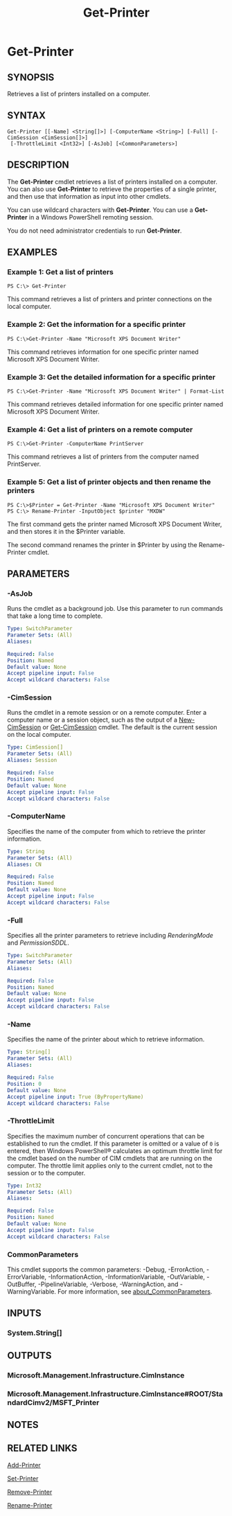 ﻿---
description: Use this topic to help manage Windows and Windows Server technologies with Windows PowerShell.
external help file: MSFT_Printer_v1.0.cdxml-help.xml
Module Name: PrintManagement
ms.date: 12/20/2016
online version: https://docs.microsoft.com/powershell/module/printmanagement/get-printer?view=windowsserver2022-ps&wt.mc_id=ps-gethelp
schema: 2.0.0
title: Get-Printer
---

# Get-Printer

## SYNOPSIS
Retrieves a list of printers installed on a computer.

## SYNTAX

```
Get-Printer [[-Name] <String[]>] [-ComputerName <String>] [-Full] [-CimSession <CimSession[]>]
 [-ThrottleLimit <Int32>] [-AsJob] [<CommonParameters>]
```

## DESCRIPTION
The **Get-Printer** cmdlet retrieves a list of printers installed on a computer.
You can also use **Get-Printer** to retrieve the properties of a single printer, and then use that information as input into other cmdlets.

You can use wildcard characters with **Get-Printer**.
You can use a **Get-Printer** in a Windows PowerShell remoting session.

You do not need administrator credentials to run **Get-Printer**.

## EXAMPLES

### Example 1: Get a list of printers
```
PS C:\> Get-Printer
```

This command retrieves a list of printers and printer connections on the local computer.

### Example 2: Get the information for a specific printer
```
PS C:\>Get-Printer -Name "Microsoft XPS Document Writer"
```

This command retrieves information for one specific printer named Microsoft XPS Document Writer.

### Example 3: Get the detailed information for a specific printer
```
PS C:\>Get-Printer -Name "Microsoft XPS Document Writer" | Format-List
```

This command retrieves detailed information for one specific printer named Microsoft XPS Document Writer.

### Example 4: Get a list of printers on a remote computer
```
PS C:\>Get-Printer -ComputerName PrintServer
```

This command retrieves a list of printers from the computer named PrintServer.

### Example 5: Get a list of printer objects and then rename the printers
```
PS C:\>$Printer = Get-Printer -Name "Microsoft XPS Document Writer"
PS C:\> Rename-Printer -InputObject $printer "MXDW"
```

The first command gets the printer named Microsoft XPS Document Writer, and then stores it in the $Printer variable.

The second command renames the printer in $Printer by using the Rename-Printer cmdlet.

## PARAMETERS

### -AsJob
Runs the cmdlet as a background job. Use this parameter to run commands that take a long time to complete.

```yaml
Type: SwitchParameter
Parameter Sets: (All)
Aliases:

Required: False
Position: Named
Default value: None
Accept pipeline input: False
Accept wildcard characters: False
```

### -CimSession
Runs the cmdlet in a remote session or on a remote computer.
Enter a computer name or a session object, such as the output of a [New-CimSession](https://go.microsoft.com/fwlink/p/?LinkId=227967) or [Get-CimSession](https://go.microsoft.com/fwlink/p/?LinkId=227966) cmdlet.
The default is the current session on the local computer.

```yaml
Type: CimSession[]
Parameter Sets: (All)
Aliases: Session

Required: False
Position: Named
Default value: None
Accept pipeline input: False
Accept wildcard characters: False
```

### -ComputerName
Specifies the name of the computer from which to retrieve the printer information.

```yaml
Type: String
Parameter Sets: (All)
Aliases: CN

Required: False
Position: Named
Default value: None
Accept pipeline input: False
Accept wildcard characters: False
```

### -Full
Specifies all the printer parameters to retrieve including *RenderingMode* and *PermissionSDDL*.

```yaml
Type: SwitchParameter
Parameter Sets: (All)
Aliases:

Required: False
Position: Named
Default value: None
Accept pipeline input: False
Accept wildcard characters: False
```

### -Name
Specifies the name of the printer about which to retrieve information.

```yaml
Type: String[]
Parameter Sets: (All)
Aliases:

Required: False
Position: 0
Default value: None
Accept pipeline input: True (ByPropertyName)
Accept wildcard characters: False
```

### -ThrottleLimit
Specifies the maximum number of concurrent operations that can be established to run the cmdlet.
If this parameter is omitted or a value of `0` is entered, then Windows PowerShell® calculates an optimum throttle limit for the cmdlet based on the number of CIM cmdlets that are running on the computer.
The throttle limit applies only to the current cmdlet, not to the session or to the computer.

```yaml
Type: Int32
Parameter Sets: (All)
Aliases:

Required: False
Position: Named
Default value: None
Accept pipeline input: False
Accept wildcard characters: False
```

### CommonParameters
This cmdlet supports the common parameters: -Debug, -ErrorAction, -ErrorVariable, -InformationAction, -InformationVariable, -OutVariable, -OutBuffer, -PipelineVariable, -Verbose, -WarningAction, and -WarningVariable. For more information, see [about_CommonParameters](http://go.microsoft.com/fwlink/?LinkID=113216).

## INPUTS

### System.String[]

## OUTPUTS

### Microsoft.Management.Infrastructure.CimInstance

### Microsoft.Management.Infrastructure.CimInstance#ROOT/StandardCimv2/MSFT_Printer

## NOTES

## RELATED LINKS

[Add-Printer](./Add-Printer.md)

[Set-Printer](./Set-Printer.md)

[Remove-Printer](./Remove-Printer.md)

[Rename-Printer](./Rename-Printer.md)

